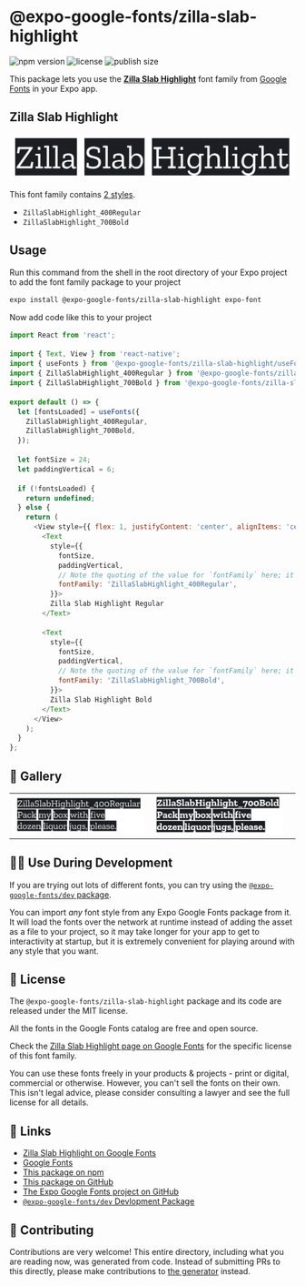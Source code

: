 # @expo-google-fonts/zilla-slab-highlight

![npm version](https://flat.badgen.net/npm/v/@expo-google-fonts/zilla-slab-highlight)
![license](https://flat.badgen.net/github/license/expo/google-fonts)
![publish size](https://flat.badgen.net/packagephobia/install/@expo-google-fonts/zilla-slab-highlight)

This package lets you use the [**Zilla Slab Highlight**](https://fonts.google.com/specimen/Zilla+Slab+Highlight) font family from [Google Fonts](https://fonts.google.com/) in your Expo app.

## Zilla Slab Highlight

![Zilla Slab Highlight](./font-family.png)

This font family contains [2 styles](#-gallery).

- `ZillaSlabHighlight_400Regular`
- `ZillaSlabHighlight_700Bold`

## Usage

Run this command from the shell in the root directory of your Expo project to add the font family package to your project
```sh
expo install @expo-google-fonts/zilla-slab-highlight expo-font
```

Now add code like this to your project
```js
import React from 'react';

import { Text, View } from 'react-native';
import { useFonts } from '@expo-google-fonts/zilla-slab-highlight/useFonts';
import { ZillaSlabHighlight_400Regular } from '@expo-google-fonts/zilla-slab-highlight/400Regular';
import { ZillaSlabHighlight_700Bold } from '@expo-google-fonts/zilla-slab-highlight/700Bold';

export default () => {
  let [fontsLoaded] = useFonts({
    ZillaSlabHighlight_400Regular,
    ZillaSlabHighlight_700Bold,
  });

  let fontSize = 24;
  let paddingVertical = 6;

  if (!fontsLoaded) {
    return undefined;
  } else {
    return (
      <View style={{ flex: 1, justifyContent: 'center', alignItems: 'center' }}>
        <Text
          style={{
            fontSize,
            paddingVertical,
            // Note the quoting of the value for `fontFamily` here; it expects a string!
            fontFamily: 'ZillaSlabHighlight_400Regular',
          }}>
          Zilla Slab Highlight Regular
        </Text>

        <Text
          style={{
            fontSize,
            paddingVertical,
            // Note the quoting of the value for `fontFamily` here; it expects a string!
            fontFamily: 'ZillaSlabHighlight_700Bold',
          }}>
          Zilla Slab Highlight Bold
        </Text>
      </View>
    );
  }
};

```

## 🔡 Gallery


||||
|-|-|-|
|![ZillaSlabHighlight_400Regular](.//400Regular/ZillaSlabHighlight_400Regular.ttf.png)|![ZillaSlabHighlight_700Bold](.//700Bold/ZillaSlabHighlight_700Bold.ttf.png)|||


## 👩‍💻 Use During Development

If you are trying out lots of different fonts, you can try using the [`@expo-google-fonts/dev` package](https://github.com/freeboub/google-fonts/tree/master/font-packages/dev#readme).

You can import *any* font style from any Expo Google Fonts package from it. It will load the fonts
over the network at runtime instead of adding the asset as a file to your project, so it may take longer
for your app to get to interactivity at startup, but it is extremely convenient
for playing around with any style that you want.

## 📖 License

The `@expo-google-fonts/zilla-slab-highlight` package and its code are released under the MIT license.

All the fonts in the Google Fonts catalog are free and open source.

Check the [Zilla Slab Highlight page on Google Fonts](https://fonts.google.com/specimen/Zilla+Slab+Highlight) for the specific license of this font family.

You can use these fonts freely in your products & projects - print or digital, commercial or otherwise. However, you can't sell the fonts on their own. This isn't legal advice, please consider consulting a lawyer and see the full license for all details.

## 🔗 Links

- [Zilla Slab Highlight on Google Fonts](https://fonts.google.com/specimen/Zilla+Slab+Highlight)
- [Google Fonts](https://fonts.google.com/)
- [This package on npm](https://www.npmjs.com/package/@expo-google-fonts/zilla-slab-highlight)
- [This package on GitHub](https://github.com/freeboub/google-fonts/tree/master/font-packages/zilla-slab-highlight)
- [The Expo Google Fonts project on GitHub](https://github.com/freeboub/google-fonts)
- [`@expo-google-fonts/dev` Devlopment Package](https://github.com/freeboub/google-fonts/tree/master/font-packages/dev)

## 🤝 Contributing

Contributions are very welcome! This entire directory, including what you are reading now, was generated from code. Instead of submitting PRs to this directly, please make contributions to [the generator](https://github.com/freeboub/google-fonts/tree/master/packages/generator) instead.
